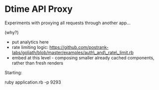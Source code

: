 Dtime API Proxy
================

Experiments with proxying all requests through another app...

(why?)

* put analytics here
* rate limiting logic: https://github.com/postrank-labs/goliath/blob/master/examples/auth\_and\_rate\_limit.rb
* embed at this level - composing smaller already cached components, rather
  than fresh renders

Starting:

ruby application.rb -p 9293

